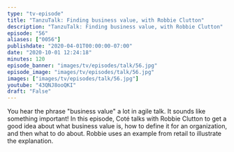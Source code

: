 ```yaml
---
type: "tv-episode"
title: "TanzuTalk: Finding business value, with Robbie Clutton"
description: "TanzuTalk: Finding business value, with Robbie Clutton"
episode: "56"
aliases: ["0056"]
publishdate: "2020-04-01T00:00:00-07:00"
date: "2020-10-01 12:24:18"
minutes: 120
episode_banner: "images/tv/episodes/talk/56.jpg"
episode_image: "images/tv/episodes/talk/56.jpg"
images: ["images/tv/episodes/talk/56.jpg"]
youtube: "43QNJ8ooQKI"
draft: "False"
---
```


You hear the phrase "business value" a lot in agile talk. It sounds like something important! In this episode, Coté talks with Robbie Clutton to get a good idea about what business value is, how to define it for an organization, and then what to do about. Robbie uses an example from retail to illustrate the explanation.
